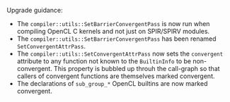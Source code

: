Upgrade guidance:

* The `compiler::utils::SetBarrierConvergentPass` is now run when compiling
  OpenCL C kernels and not just on SPIR/SPIRV modules.
* The `compiler::utils::SetBarrierConvergentPass` has been renamed
  `SetConvergentAttrPass`.
* The `compiler::utils::SetConvergentAttrPass` now sets the `convergent`
  attribute to any function not known to the `BuiltinInfo` to be
  non-convergent. This property is bubbled up throuh the call-graph so that
  callers of convergent functions are themselves marked convergent.
* The declarations of `sub_group_*` OpenCL builtins are now marked convergent.
